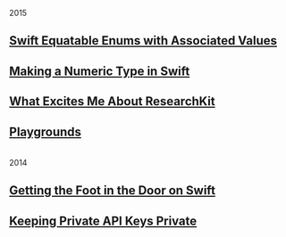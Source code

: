 
<ol style="list-style-type:none">
  <date>2015</date>
  <li>
    <a href="2015/07/19/swift-equatable-enums-with-associated-values.html">
      <article>
        <h1>Swift Equatable Enums with Associated Values</h1>
      </article>
    </a>
  </li>

  <li>
    <a href="2015/05/21/making-a-numeric-type-in-swift.html">
      <article>
        <h1>Making a Numeric Type in Swift</h1>
      </article>
    </a>
  </li>

  <li>
    <a href="2015/03/13/what-excites-me-about-researchkit.html">
      <article>
        <h1>What Excites Me About ResearchKit</h1>
      </article>
    </a>
  </li>
  
  <li>
    <a href="2015/01/29/playgrounds.html">
      <article>
        <h1>Playgrounds</h1>
      </article>
    </a>
  </li>

  <br><date>2014</date>

  <li>
    <a href="2014/11/10/getting-the-foot-in-the-door-on-swift.html">
      <article>
        <h1>Getting the Foot in the Door on Swift</h1>
      </article>
    </a>
  </li>

  <li>
    <a href="2014/09/1/keeping-private-api-keys-private.html">
      <article>
        <h1>Keeping Private API Keys Private</h1>
      </article>
    </a>
  </li>

</ol>
